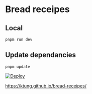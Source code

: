 # Bread receipes

## Local
```
pnpm run dev
```

## Update dependancies
```
pnpm update
```


[![Deploy](https://github.com/ktung/bread-receipes/actions/workflows/deploy.yml/badge.svg)](https://github.com/ktung/bread-receipes/actions/workflows/deploy.yml)

https://ktung.github.io/bread-receipes/
